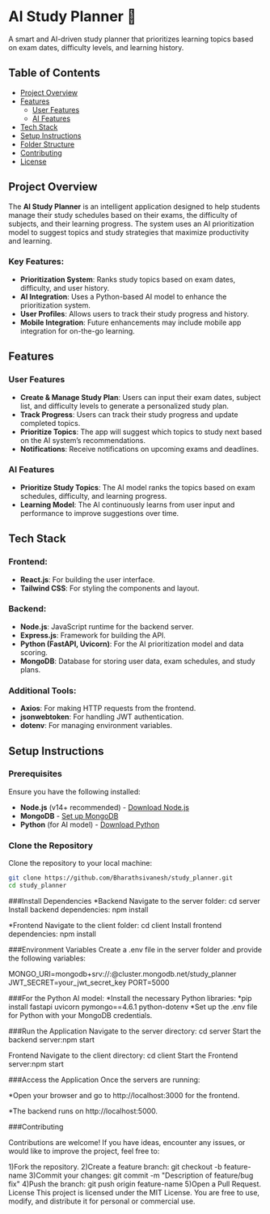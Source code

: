# AI Study Planner 🎯
A smart and AI-driven study planner that prioritizes learning topics based on exam dates, difficulty levels, and learning history.

## Table of Contents
- [Project Overview](#project-overview)
- [Features](#features)
  - [User Features](#user-features)
  - [AI Features](#ai-features)
- [Tech Stack](#tech-stack)
- [Setup Instructions](#setup-instructions)
- [Folder Structure](#folder-structure)
- [Contributing](#contributing)
- [License](#license)

## Project Overview
The **AI Study Planner** is an intelligent application designed to help students manage their study schedules based on their exams, the difficulty of subjects, and their learning progress. The system uses an AI prioritization model to suggest topics and study strategies that maximize productivity and learning.

### Key Features:
- **Prioritization System**: Ranks study topics based on exam dates, difficulty, and user history.
- **AI Integration**: Uses a Python-based AI model to enhance the prioritization system.
- **User Profiles**: Allows users to track their study progress and history.
- **Mobile Integration**: Future enhancements may include mobile app integration for on-the-go learning.

## Features

### User Features
- **Create & Manage Study Plan**: Users can input their exam dates, subject list, and difficulty levels to generate a personalized study plan.
- **Track Progress**: Users can track their study progress and update completed topics.
- **Prioritize Topics**: The app will suggest which topics to study next based on the AI system’s recommendations.
- **Notifications**: Receive notifications on upcoming exams and deadlines.

### AI Features
- **Prioritize Study Topics**: The AI model ranks the topics based on exam schedules, difficulty, and learning progress.
- **Learning Model**: The AI continuously learns from user input and performance to improve suggestions over time.

## Tech Stack

### Frontend:
- **React.js**: For building the user interface.
- **Tailwind CSS**: For styling the components and layout.

### Backend:
- **Node.js**: JavaScript runtime for the backend server.
- **Express.js**: Framework for building the API.
- **Python (FastAPI, Uvicorn)**: For the AI prioritization model and data scoring.
- **MongoDB**: Database for storing user data, exam schedules, and study plans.

### Additional Tools:
- **Axios**: For making HTTP requests from the frontend.
- **jsonwebtoken**: For handling JWT authentication.
- **dotenv**: For managing environment variables.

## Setup Instructions

### Prerequisites
Ensure you have the following installed:
- **Node.js** (v14+ recommended) - [Download Node.js](https://nodejs.org)
- **MongoDB** - [Set up MongoDB](https://www.mongodb.com/)
- **Python** (for AI model) - [Download Python](https://www.python.org/)

### Clone the Repository
Clone the repository to your local machine:
```bash
git clone https://github.com/Bharathsivanesh/study_planner.git
cd study_planner
```
###Install Dependencies
*Backend
  Navigate to the server folder:
  cd server
  Install backend dependencies:
  npm install

*Frontend
  Navigate to the client folder:
  cd client
  Install frontend dependencies: 
  npm install

###Environment Variables
Create a .env file in the server folder and provide the following variables:

MONGO_URI=mongodb+srv://<username>:<password>@cluster.mongodb.net/study_planner
JWT_SECRET=your_jwt_secret_key
PORT=5000

###For the Python AI model:
*Install the necessary Python libraries:
*pip install fastapi uvicorn pymongo==4.6.1 python-dotenv
*Set up the .env file for Python with your MongoDB credentials.

###Run the Application
Navigate to the server directory:
cd server
Start the backend server:npm start

Frontend
Navigate to the client directory:
cd client
Start the Frontend server:npm start

###Access the Application
Once the servers are running:

*Open your browser and go to http://localhost:3000 for the frontend.

*The backend runs on http://localhost:5000.

###Contributing

Contributions are welcome! If you have ideas, encounter any issues, or would like to improve the project, feel free to:

1)Fork the repository.
2)Create a feature branch: git checkout -b feature-name
3)Commit your changes:
git commit -m "Description of feature/bug fix"
4)Push the branch:
git push origin feature-name
5)Open a Pull Request.
License
This project is licensed under the MIT License. You are free to use, modify, and distribute it for personal or commercial use.
